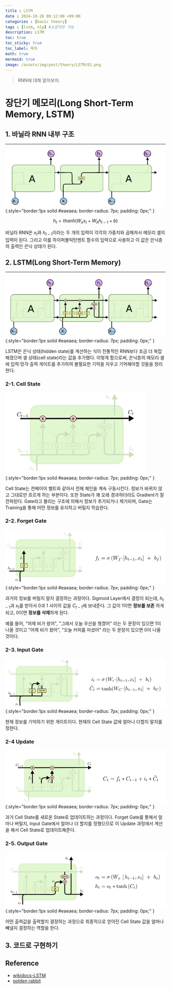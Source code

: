 ```yaml
---
title : LSTM
date : 2024-10-28 09:12:00 +09:00
categories : [basic theory]
tags : [lstm, nlp] #소문자만 가능
description: LSTM
toc: true
toc_sticky: true
toc_label: 목차
math: true
mermaid: true
image: /assets/img/post/theory/LSTM/01.png
---
```


> RNN에 대해 알아보자.

# 장단기 메모리(Long Short-Term Memory, LSTM)

## 1. 바닐라 RNN 내부 구조
---

![Encoder](/assets/img/post/theory/LSTM/02.png){:style="border:1px solid #eaeaea; border-radius: 7px; padding: 0px;" }

$$
h_t = thanh({W_x}x_t + {W_h}h_{t-1} + b)
$$

바닐라 RNN은 $x_t$와 $h_{t-1}$이라는 두 개의 입력이 각각의 가중치와 곱해져서 메모리 셀의 입력이 된다. 그리고 이를 하이퍼볼릭탄젠트 함수의 입력으로 사용하고 이 값은 은닉층의 출력인 은닉 상태가 된다.

## 2. LSTM(Long Short-Term Memory)
---

![Encoder](/assets/img/post/theory/LSTM/03.png){:style="border:1px solid #eaeaea; border-radius: 7px; padding: 0px;" }

LSTM은 은닉 상태(hidden state)를 계산하는 식이 전통적인 RNN보다 조금 더 복잡해졌으며 셀 상태(cell state)라는 값을 추가했다. 이렇게 함으로써, 은닉층의 메모리 셀에 입력·망각·출력 게이트를 추가하여 불필요한 기억을 지우고 기억해야할 것들을 정리한다. 

### 2-1. Cell State

![Encoder](/assets/img/post/theory/LSTM/04.png){:style="border:1px solid #eaeaea; border-radius: 7px; padding: 0px;" }

Cell State는 컨베이어 벨트와 같아서 전체 체인을 계속 구동시킨다. 정보가 바뀌지 않고 그대로만 흐르게 하는 부분이다. 또한 State가 꽤 오래 경과하더라도 Gradient가 잘 전파된다. Gate라고 불리는 구조에 의해서 정보가 추가되거나 제거되며, Gate는 Training을 통해 어떤 정보를 유지하고 버릴지 학습한다.

### 2-2. Forget Gate

![Encoder](/assets/img/post/theory/LSTM/05.png){:style="border:1px solid #eaeaea; border-radius: 7px; padding: 0px;" }

과거의 정보를 버릴지 말지 결정하는 과정이다. Sigmoid Layer에서 결정이 되는데, $h_{t-1}$과 $x_t$를 받아서 0과 1 사이의 값을 $C_{t-1}$에 보내준다. 그 값이 1이면 **정보를 보존** 하게되고, 0이면 **정보를 삭제**하게 된다.

예를 들어, "어제 비가 왔어", "그래서 오늘 우산을 챙겼어" 라는 두 문장이 있으면 1이 나올 것이고 "어제 비가 왔어", "오늘 커피를 마셨어" 라는 두 문장이 있으면 0이 나올 것이다.

### 2-3. Input Gate

![Encoder](/assets/img/post/theory/LSTM/06.png){:style="border:1px solid #eaeaea; border-radius: 7px; padding: 0px;" }

현재 정보를 기억하기 위한 게이트이다. 현재의 Cell State 값에 얼마나 더할지 말지를 정한다.

### 2-4 Update

![Encoder](/assets/img/post/theory/LSTM/07.png){:style="border:1px solid #eaeaea; border-radius: 7px; padding: 0px;" }

과거 Cell State를 새로운 State로 업데이트하는 과정이다. Forget Gate를 통해서 얼마나 버릴지, Input Gate에서 얼마나 더 할지를 정했으므로 이 Update 과정에서 계산을 해서 Cell State로 업데이트해준다.

### 2-5. Output Gate

![Encoder](/assets/img/post/theory/LSTM/08.png){:style="border:1px solid #eaeaea; border-radius: 7px; padding: 0px;" }

어떤 출력값을 출력할지 결정하는 과정으로 최종적으로 얻어진 Cell State 값을 얼마나 빼낼지 결정하는 역할을 한다.

## 3. 코드로 구현하기



## Reference

- [wikidocs-LSTM](https://wikidocs.net/152773)
- [golden rabbit](https://goldenrabbit.co.kr/2023/07/21/1004/)